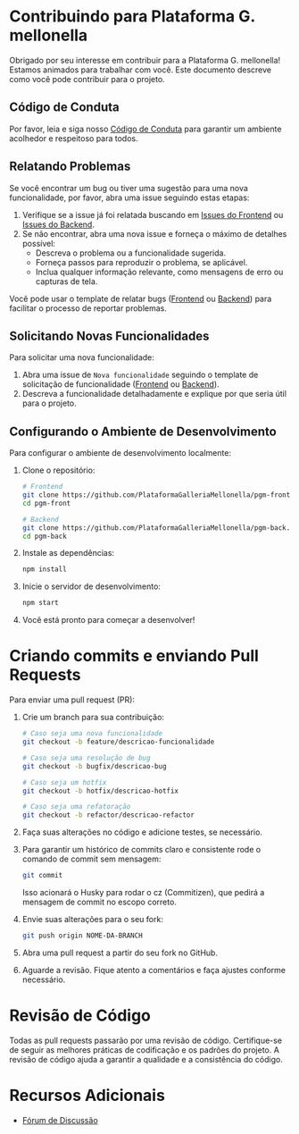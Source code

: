 # Contribuindo para Plataforma G. mellonella

Obrigado por seu interesse em contribuir para a Plataforma G. mellonella! Estamos animados para trabalhar com você. Este documento descreve como você pode contribuir para o projeto.

## Código de Conduta

Por favor, leia e siga nosso [Código de Conduta](CODE_OF_CONDUCT.md) para garantir um ambiente acolhedor e respeitoso para todos.

## Relatando Problemas

Se você encontrar um bug ou tiver uma sugestão para uma nova funcionalidade, por favor, abra uma issue seguindo estas etapas:

1. Verifique se a issue já foi relatada buscando em [Issues do Frontend](https://github.com/PlataformaGalleriaMellonella/pgm-front/issues) ou [Issues do Backend](https://github.com/PlataformaGalleriaMellonella/pgm-back/issues).
2. Se não encontrar, abra uma nova issue e forneça o máximo de detalhes possível:
   - Descreva o problema ou a funcionalidade sugerida.
   - Forneça passos para reproduzir o problema, se aplicável.
   - Inclua qualquer informação relevante, como mensagens de erro ou capturas de tela.

Você pode usar o template de relatar bugs ([Frontend](https://github.com/PlataformaGalleriaMellonella/pgm-front/issues/new?template=bug_report.md) ou [Backend](https://github.com/PlataformaGalleriaMellonella/pgm-back/issues/new?template=bug_report.md)) para facilitar o processo de reportar problemas.

## Solicitando Novas Funcionalidades

Para solicitar uma nova funcionalidade:

1. Abra uma issue de `Nova funcionalidade` seguindo o template de solicitação de funcionalidade ([Frontend](https://github.com/PlataformaGalleriaMellonella/pgm-front/issues/new?template=feature_request.md) ou [Backend](https://github.com/PlataformaGalleriaMellonella/pgm-back/issues/new?template=feature_request.md)).
2. Descreva a funcionalidade detalhadamente e explique por que seria útil para o projeto.

## Configurando o Ambiente de Desenvolvimento

Para configurar o ambiente de desenvolvimento localmente:

1. Clone o repositório:

   ```bash
   # Frontend
   git clone https://github.com/PlataformaGalleriaMellonella/pgm-front.git
   cd pgm-front

   # Backend
   git clone https://github.com/PlataformaGalleriaMellonella/pgm-back.git
   cd pgm-back
   ```

2. Instale as dependências:

   ```bash
   npm install
   ```

3. Inicie o servidor de desenvolvimento:

   ```bash
   npm start
   ```

4. Você está pronto para começar a desenvolver!


# Criando commits e enviando Pull Requests

Para enviar uma pull request (PR):

1. Crie um branch para sua contribuição:

   ```bash
   # Caso seja uma nova funcionalidade
   git checkout -b feature/descricao-funcionalidade

   # Caso seja uma resolução de bug
   git checkout -b bugfix/descricao-bug

   # Caso seja um hotfix
   git checkout -b hotfix/descricao-hotfix

   # Caso seja uma refatoração
   git checkout -b refactor/descricao-refactor
   ```

2. Faça suas alterações no código e adicione testes, se necessário.

3. Para garantir um histórico de commits claro e consistente rode o comando de commit sem mensagem:

   ```bash
   git commit
   ```

   Isso acionará o Husky para rodar o cz (Commitizen), que pedirá a mensagem de commit no escopo correto.

4. Envie suas alterações para o seu fork:

   ```bash
   git push origin NOME-DA-BRANCH
   ```

5. Abra uma pull request a partir do seu fork no GitHub.

6. Aguarde a revisão. Fique atento a comentários e faça ajustes conforme necessário.

# Revisão de Código

Todas as pull requests passarão por uma revisão de código. Certifique-se de seguir as melhores práticas de codificação e os padrões do projeto. A revisão de código ajuda a garantir a qualidade e a consistência do código.

# Recursos Adicionais

- [Fórum de Discussão](https://github.com/orgs/PlataformaGalleriaMellonella/discussions)
